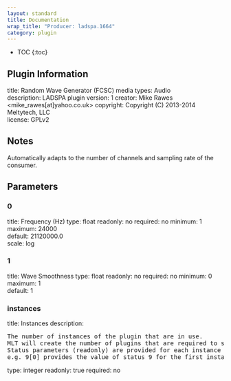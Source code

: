 ```yaml
---
layout: standard
title: Documentation
wrap_title: "Producer: ladspa.1664"
category: plugin
---
```

* TOC
{:toc}

## Plugin Information

title: Random Wave Generator (FCSC)
media types:
Audio  
description: LADSPA plugin
version: 1
creator: Mike Rawes <mike_rawes[at]yahoo.co.uk>
copyright: Copyright (C) 2013-2014 Meltytech, LLC  
license: GPLv2  

## Notes

Automatically adapts to the number of channels and sampling rate of the consumer.

## Parameters

### 0

title: Frequency (Hz)  type: float
readonly: no
required: no
minimum: 1  
maximum: 24000  
default: 21120000.0  
scale: log  

### 1

title: Wave Smoothness  type: float
readonly: no
required: no
minimum: 0  
maximum: 1  
default: 1  

### instances

title: Instances  description:
<pre>
The number of instances of the plugin that are in use.
MLT will create the number of plugins that are required to support the number of audio channels.
Status parameters (readonly) are provided for each instance and are accessed by specifying the instance number after the identifier (starting at zero).
e.g. 9[0] provides the value of status 9 for the first instance.
</pre>
type: integer
readonly: true
required: no

